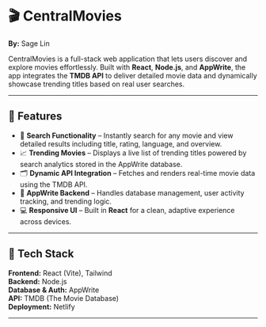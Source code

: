 # 🎬 CentralMovies  

**By:** Sage Lin  

CentralMovies is a full-stack web application that lets users discover and explore movies effortlessly. Built with **React**, **Node.js**, and **AppWrite**, the app integrates the **TMDB API** to deliver detailed movie data and dynamically showcase trending titles based on real user searches.  

---

## 🚀 Features  
- 🔎 **Search Functionality** – Instantly search for any movie and view detailed results including title, rating, language, and overview.  
- 📈 **Trending Movies** – Displays a live list of trending titles powered by search analytics stored in the AppWrite database.  
- 🗂️ **Dynamic API Integration** – Fetches and renders real-time movie data using the TMDB API.  
- 💾 **AppWrite Backend** – Handles database management, user activity tracking, and trending logic.  
- 💻 **Responsive UI** – Built in **React** for a clean, adaptive experience across devices.  

---

## 🧰 Tech Stack  
**Frontend:** React (Vite), Tailwind  
**Backend:** Node.js  
**Database & Auth:** AppWrite  
**API:** TMDB (The Movie Database)  
**Deployment:** Netlify  

---
